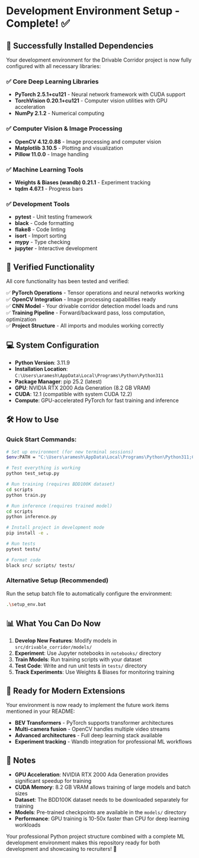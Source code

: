 # Development Environment Setup - Complete! ✅

## 🎉 Successfully Installed Dependencies

Your development environment for the Drivable Corridor project is now fully configured with all necessary libraries:

### ✅ Core Deep Learning Libraries
- **PyTorch 2.5.1+cu121** - Neural network framework with CUDA support
- **TorchVision 0.20.1+cu121** - Computer vision utilities with GPU acceleration
- **NumPy 2.1.2** - Numerical computing

### ✅ Computer Vision & Image Processing
- **OpenCV 4.12.0.88** - Image processing and computer vision
- **Matplotlib 3.10.5** - Plotting and visualization
- **Pillow 11.0.0** - Image handling

### ✅ Machine Learning Tools
- **Weights & Biases (wandb) 0.21.1** - Experiment tracking
- **tqdm 4.67.1** - Progress bars

### ✅ Development Tools
- **pytest** - Unit testing framework
- **black** - Code formatting
- **flake8** - Code linting
- **isort** - Import sorting
- **mypy** - Type checking
- **jupyter** - Interactive development

## 🚀 Verified Functionality

All core functionality has been tested and verified:

✅ **PyTorch Operations** - Tensor operations and neural networks working  
✅ **OpenCV Integration** - Image processing capabilities ready  
✅ **CNN Model** - Your drivable corridor detection model loads and runs  
✅ **Training Pipeline** - Forward/backward pass, loss computation, optimization  
✅ **Project Structure** - All imports and modules working correctly  

## 💻 System Configuration

- **Python Version**: 3.11.9
- **Installation Location**: `C:\Users\aramesh\AppData\Local\Programs\Python\Python311`
- **Package Manager**: pip 25.2 (latest)
- **GPU**: NVIDIA RTX 2000 Ada Generation (8.2 GB VRAM)
- **CUDA**: 12.1 (compatible with system CUDA 12.2)
- **Compute**: GPU-accelerated PyTorch for fast training and inference

## 🛠️ How to Use

### Quick Start Commands:

```bash
# Set up environment (for new terminal sessions)
$env:PATH = "C:\Users\aramesh\AppData\Local\Programs\Python\Python311;C:\Users\aramesh\AppData\Local\Programs\Python\Python311\Scripts;" + $env:PATH

# Test everything is working
python test_setup.py

# Run training (requires BDD100K dataset)
cd scripts
python train.py

# Run inference (requires trained model)
cd scripts  
python inference.py

# Install project in development mode
pip install -e .

# Run tests
pytest tests/

# Format code
black src/ scripts/ tests/
```

### Alternative Setup (Recommended)
Run the setup batch file to automatically configure the environment:
```bash
.\setup_env.bat
```

## 📊 What You Can Do Now

1. **Develop New Features**: Modify models in `src/drivable_corridor/models/`
2. **Experiment**: Use Jupyter notebooks in `notebooks/` directory
3. **Train Models**: Run training scripts with your dataset
4. **Test Code**: Write and run unit tests in `tests/` directory
5. **Track Experiments**: Use Weights & Biases for monitoring training

## 🎯 Ready for Modern Extensions

Your environment is now ready to implement the future work items mentioned in your README:

- **BEV Transformers** - PyTorch supports transformer architectures
- **Multi-camera fusion** - OpenCV handles multiple video streams
- **Advanced architectures** - Full deep learning stack available
- **Experiment tracking** - Wandb integration for professional ML workflows

## 📝 Notes

- **GPU Acceleration**: NVIDIA RTX 2000 Ada Generation provides significant speedup for training
- **CUDA Memory**: 8.2 GB VRAM allows training of large models and batch sizes
- **Dataset**: The BDD100K dataset needs to be downloaded separately for training
- **Models**: Pre-trained checkpoints are available in the `models/` directory
- **Performance**: GPU training is 10-50x faster than CPU for deep learning workloads

Your professional Python project structure combined with a complete ML development environment makes this repository ready for both development and showcasing to recruiters! 🚀
